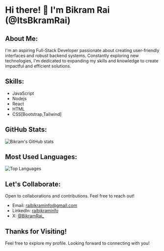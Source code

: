 # Hi there! 👋 I'm Bikram Rai (@ItsBkramRai)

## About Me:

I'm an aspiring Full-Stack Developer passionate about creating user-friendly interfaces and robust backend systems. Constantly exploring new technologies, I'm dedicated to expanding my skills and knowledge to create impactful and efficient solutions.

## Skills:

- JavaScript
- Nodejs
- React
- HTML
- CSS[Bootstrap,Tailwind]
 
## GitHub Stats:

![Bikram's GitHub stats](https://github-readme-stats.vercel.app/api?username=ItsBikramRai&show_icons=true&theme=radical)

## Most Used Languages:

![Top Languages](https://github-readme-stats.vercel.app/api/top-langs/?username=ItsBikramRai&layout=compact&theme=radical)

## Let's Collaborate:

Open to collaborations and contributions. Feel free to reach out!
- Email: raibikraminfo@gmail.com
- LinkedIn: [raibikraminfo](https://www.linkedin.com/in/raibikraminfo/)
- X: [@BikramRai_](https://x.com/bikramrai_)

## Thanks for Visiting!

Feel free to explore my profile. Looking forward to connecting with you!
